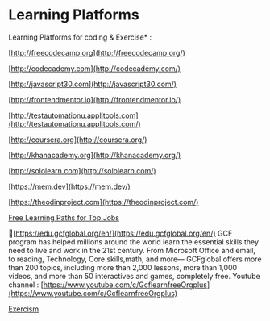 # Learning Platforms

Learning Platforms for coding & Exercise* :

[http://freecodecamp.org](http://freecodecamp.org/)

[http://codecademy.com](http://codecademy.com/)

[http://javascript30.com](http://javascript30.com/)

[http://frontendmentor.io](http://frontendmentor.io/)

[http://testautomationu.applitools.com](http://testautomationu.applitools.com/)

[http://coursera.org](http://coursera.org/)

[http://khanacademy.org](http://khanacademy.org/)

[http://sololearn.com](http://sololearn.com/)

[https://mem.dev](https://mem.dev/)

[https://theodinproject.com](https://theodinproject.com/)

[Free Learning Paths for Top Jobs](https://opportunity.linkedin.com/skills-for-in-demand-jobs)

🔗[https://edu.gcfglobal.org/en/](https://edu.gcfglobal.org/en/)
GCF program has helped millions around the world learn the essential skills they need to live and work in the 21st century. From Microsoft Office and email, to reading, Technology, Core skills,math, and more— 
GCFglobal offers more than 200 topics, including more than 2,000 lessons, more than 1,000 videos, and more than 50 interactives and games, completely free.
Youtube channel : [https://www.youtube.com/c/GcflearnfreeOrgplus](https://www.youtube.com/c/GcflearnfreeOrgplus)

[Exercism](https://exercism.org/)